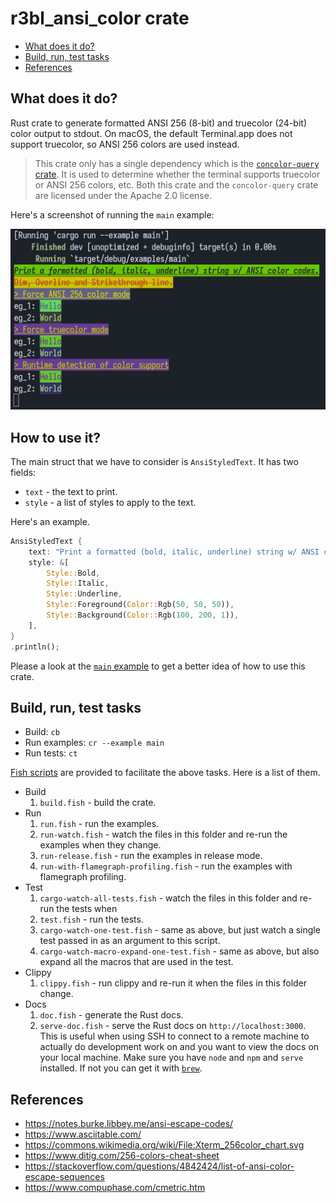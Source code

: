 # r3bl_ansi_color crate

<a id="markdown-r3bl_ansi_color-crate" name="r3bl_ansi_color-crate"></a>

<!-- TOC -->

- [What does it do?](#what-does-it-do)
- [Build, run, test tasks](#build-run-test-tasks)
- [References](#references)

<!-- /TOC -->

## What does it do?

<a id="markdown-what-does-it-do%3F" name="what-does-it-do%3F"></a>

Rust crate to generate formatted ANSI 256 (8-bit) and truecolor (24-bit) color output to stdout. On
macOS, the default Terminal.app does not support truecolor, so ANSI 256 colors are used instead.

> This crate only has a single dependency which is the
> [`concolor-query` crate](https://crates.io/crates/concolor-query). It is used to determine whether
> the terminal supports truecolor or ANSI 256 colors, etc. Both this crate and the `concolor-query`
> crate are licensed under the Apache 2.0 license.

Here's a screenshot of running the `main` example:

![Screenshot](docs/screenshot.png)

## How to use it?

The main struct that we have to consider is `AnsiStyledText`. It has two fields:

- `text` - the text to print.
- `style` - a list of styles to apply to the text.

Here's an example.

```rust
AnsiStyledText {
    text: "Print a formatted (bold, italic, underline) string w/ ANSI color codes.",
    style: &[
        Style::Bold,
        Style::Italic,
        Style::Underline,
        Style::Foreground(Color::Rgb(50, 50, 50)),
        Style::Background(Color::Rgb(100, 200, 1)),
    ],
}
.println();
```

Please a look at the
[`main` example](https://github.com/r3bl-org/r3bl_ansi_color/blob/main/examples/main.rs) to get a
better idea of how to use this crate.

## Build, run, test tasks

<a id="markdown-build%2C-run%2C-test-tasks" name="build%2C-run%2C-test-tasks"></a>

- Build: `cb`
- Run examples: `cr --example main`
- Run tests: `ct`

[Fish scripts](https://developerlife.com/2021/01/19/fish-scripting-manual/) are provided to
facilitate the above tasks. Here is a list of them.

- Build
  1. `build.fish` - build the crate.
- Run
  1. `run.fish` - run the examples.
  1. `run-watch.fish` - watch the files in this folder and re-run the examples when they change.
  1. `run-release.fish` - run the examples in release mode.
  1. `run-with-flamegraph-profiling.fish` - run the examples with flamegraph profiling.
- Test
  1. `cargo-watch-all-tests.fish` - watch the files in this folder and re-run the tests when
  1. `test.fish` - run the tests.
  1. `cargo-watch-one-test.fish` - same as above, but just watch a single test passed in as an
     argument to this script.
  1. `cargo-watch-macro-expand-one-test.fish` - same as above, but also expand all the macros that
     are used in the test.
- Clippy
  1. `clippy.fish` - run clippy and re-run it when the files in this folder change.
- Docs
  1. `doc.fish` - generate the Rust docs.
  1. `serve-doc.fish` - serve the Rust docs on `http://localhost:3000`. This is useful when using
     SSH to connect to a remote machine to actually do development work on and you want to view the
     docs on your local machine. Make sure you have `node` and `npm` and `serve` installed. If not
     you can get it with [`brew`](https://brew.sh/).

## References

<a id="markdown-references" name="references"></a>

- https://notes.burke.libbey.me/ansi-escape-codes/
- https://www.asciitable.com/
- https://commons.wikimedia.org/wiki/File:Xterm_256color_chart.svg
- https://www.ditig.com/256-colors-cheat-sheet
- https://stackoverflow.com/questions/4842424/list-of-ansi-color-escape-sequences
- https://www.compuphase.com/cmetric.htm
